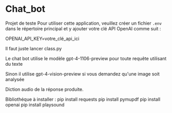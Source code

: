# Chat_bot
Projet de teste 
Pour utiliser cette application, veuillez créer un fichier `.env` dans le répertoire principal et y ajouter votre clé API OpenAI comme suit :

OPENAI_API_KEY=votre_clé_api_ici


Il faut juste lancer class.py


Le chat bot utilise le modèle gpt-4-1106-preview pour toute requête utilisant du texte

Sinon il utilise gpt-4-vision-preview si vous demandez qu'une image soit analysée 

Diction audio de la réponse produite.

Bibliothéque à installer :
pip install requests
pip install pymupdf
pip install openai
pip install playsound


